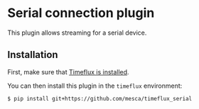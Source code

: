 # Serial connection plugin

This plugin allows streaming for a serial device.

## Installation

First, make sure that [Timeflux is installed](https://github.com/timeflux/timeflux).

You can then install this plugin in the ``timeflux`` environment:

```
$ pip install git+https://github.com/mesca/timeflux_serial
```
